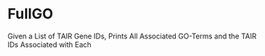 # FullGO
Given a List of TAIR Gene IDs, Prints All Associated GO-Terms and the TAIR IDs Associated with Each
